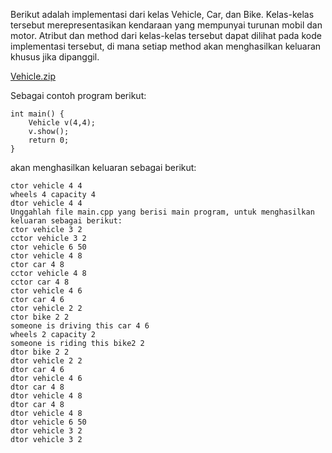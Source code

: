 Berikut adalah implementasi dari kelas Vehicle, Car, dan Bike. Kelas-kelas tersebut merepresentasikan kendaraan yang mempunyai turunan mobil dan motor. Atribut dan method dari kelas-kelas tersebut dapat dilihat pada kode implementasi tersebut, di mana setiap method akan menghasilkan keluaran khusus jika dipanggil.

[Vehicle.zip](Vehicle.zip)

Sebagai contoh program berikut:

```
int main() {
    Vehicle v(4,4);
    v.show();
    return 0;
}
```

akan menghasilkan keluaran sebagai berikut:

```
ctor vehicle 4 4
wheels 4 capacity 4
dtor vehicle 4 4
Unggahlah file main.cpp yang berisi main program, untuk menghasilkan keluaran sebagai berikut:
ctor vehicle 3 2
cctor vehicle 3 2
ctor vehicle 6 50
ctor vehicle 4 8
ctor car 4 8
cctor vehicle 4 8
cctor car 4 8
ctor vehicle 4 6
ctor car 4 6
ctor vehicle 2 2
ctor bike 2 2
someone is driving this car 4 6
wheels 2 capacity 2
someone is riding this bike2 2
dtor bike 2 2
dtor vehicle 2 2
dtor car 4 6
dtor vehicle 4 6
dtor car 4 8
dtor vehicle 4 8
dtor car 4 8
dtor vehicle 4 8
dtor vehicle 6 50
dtor vehicle 3 2
dtor vehicle 3 2
```
